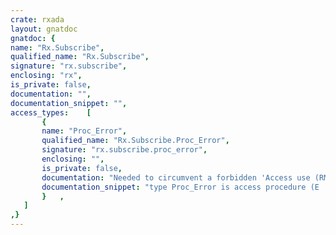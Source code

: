```yaml
---
crate: rxada
layout: gnatdoc
gnatdoc: {
name: "Rx.Subscribe",
qualified_name: "Rx.Subscribe",
signature: "rx.subscribe",
enclosing: "rx",
is_private: false,
documentation: "",
documentation_snippet: "",
access_types:    [
       {
       name: "Proc_Error",
       qualified_name: "Rx.Subscribe.Proc_Error",
       signature: "rx.subscribe.proc_error",
       enclosing: "",
       is_private: false,
       documentation: "Needed to circumvent a forbidden 'Access use (RM 3.10.2(32))\n\n@param E",
       documentation_snippet: "type Proc_Error is access procedure (E : Errors.Occurrence);",
       }   ,
   ]
,}
---
```

